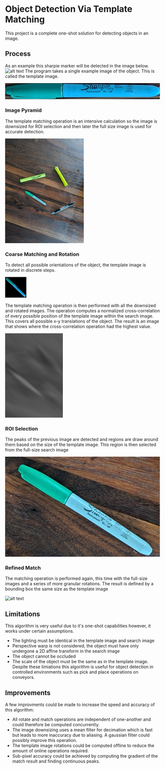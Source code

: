 # Object Detection Via Template Matching
This project is a complete one-shot solution for detecting objects in an image.
## Process
As an example this sharpie marker will be detected in the image below.
![alt text](https://github.com/juliandevv/Template-Matcher/blob/master/Template%20Matcher/examples/Search.jpg)
The program takes a single example image of the object. This is called the template image.

![alt text](https://github.com/juliandevv/Template-Matcher/blob/master/Template%20Matcher/examples/Template.jpg)

### Image Pyramid
The template matching operation is an intensive calculation so the image is downsized for ROI selection and then later the full size image is used for accurate detection.

![alt text](https://github.com/juliandevv/Template-Matcher/blob/master/Template%20Matcher/examples/Pyramid.jpg)

### Coarse Matching and Rotation
To detect all possible orientations of the object, the template image is rotated in discrete steps.

![alt text](https://github.com/juliandevv/Template-Matcher/blob/master/Template%20Matcher/examples/Rotate.jpg)

The template matching operation is then performed with all the downsized and rotated images. The operation computes a normalized cross-correlation of every possible position of the template image within the search image.
This covers all possible x-y translations of the object. The result is an image that shows where the cross-correlation operation had the highest value.

![alt text](https://github.com/juliandevv/Template-Matcher/blob/master/Template%20Matcher/examples/InitialMatches.jpg)

### ROI Selection
The peaks of the previous image are detected and regions are draw around them based on the size of the template image. This region is then selected from the full-size search image

![alt text](https://github.com/juliandevv/Template-Matcher/blob/master/Template%20Matcher/examples/ROI.jpg)

### Refined Match
The matching operation is performed again, this time with the full-size images and a series of more granular rotations. The result is defined by a bounding box the same size as the template image

![alt text](https://github.com/juliandevv/Template-Matcher/blob/master/Template%20Matcher/examples/Result.jpg)

## Limitations
This algorithm is very useful due to it's one-shot capabilities however, it works under certain assumptions.
- The lighting must be identical in the template image and search image
- Perspective warp is not considered, the object must have only undergone a 2D affine transform in the search image
- The object cannot be occluded
- The scale of the object must be the same as in the template image.
Despite these limiations this algorithm is useful for object detection in controlled environments such as pick and place operations on conveyors.

## Improvements
A few improvments could be made to increase the speed and accuracy of this algorithm:
- All rotate and match operations are independent of one-another and could therefore be computed concurrently.
- The image downsizing uses a mean filter for decimation which is fast but leads to more inaccuracy due to aliasing. A gaussian filter could possibly improve this operation.
- The template image rotations could be computed offline to reduce the amount of online operations required.
- Sub-pixel accuracy could be achieved by computing the gradient of the match result and finding continuous peaks.

